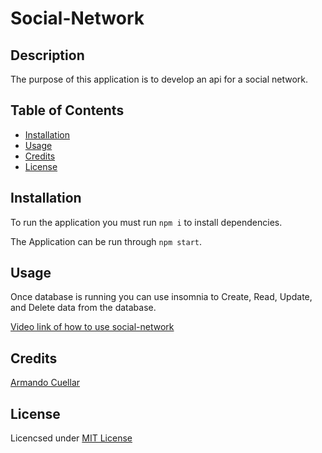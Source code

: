 # Social-Network

## Description
The purpose of this application is to develop an api for a social network.

## Table of Contents

* [Installation](#installation)
* [Usage](#usage)
* [Credits](#credits)
* [License](#license)


## Installation

To run the application you must run `npm i` to install dependencies.

The Application can be run through `npm start`.


## Usage
Once database is running you can use insomnia to Create, Read, Update, and Delete data from the database.

[Video link of how to use social-network](https://drive.google.com/file/d/1ss_LgL2nH5lQzxeU8tIiwkfzANpadX4E/view)


## Credits

[Armando Cuellar](https://github.com/armcuellar) 


## License

Licencsed under [MIT License](LICENSE)